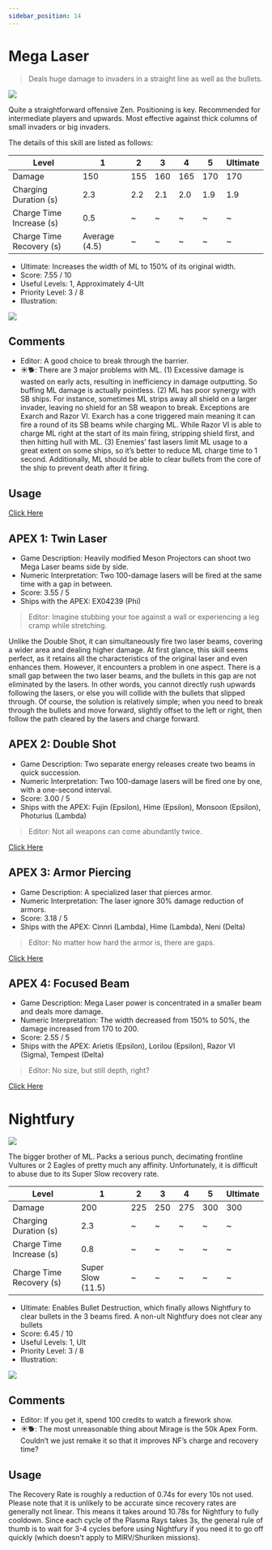```yaml
---
sidebar_position: 14
---
```


# Mega Laser

> Deals huge damage to invaders in a straight line as well as the bullets.

<img src="/terms/ML.png" style={{zoom:1.25}}/>

Quite a straightforward offensive Zen. Positioning is key. Recommended for intermediate players and upwards. Most effective against thick columns of small invaders or big invaders.

The details of this skill are listed as follows:

| Level                    | 1             | 2    | 3    | 4    | 5    | Ultimate |
| ------------------------ | ------------- | ---- | ---- | ---- | ---- | -------- |
| Damage                   | 150           | 155  | 160  | 165  | 170  | 170      |
| Charging Duration (s)    | 2.3           | 2.2  | 2.1  | 2.0  | 1.9  | 1.9      |
| Charge Time Increase (s) | 0.5           | ~    | ~    | ~    | ~    | ~        |
| Charge Time Recovery (s) | Average (4.5) | ~    | ~    | ~    | ~    | ~        |

- Ultimate: Increases the width of ML to 150% of its original width.
- Score: 7.55 / 10
- Useful Levels: 1, Approximately 4-Ult
- Priority Level: 3 / 8
- Illustration:

<img src="/skills/ml.gif" style={{zoom:1}}/>

## Comments

- Editor: A good choice to break through the barrier.
- ☀🐕: There are 3 major problems with ML. (1) Excessive damage is wasted on early acts, resulting in inefficiency in damage outputting. So buffing ML damage is actually pointless. (2) ML has poor synergy with SB ships. For instance, sometimes ML strips away all shield on a larger invader, leaving no shield for an SB weapon to break. Exceptions are Exarch and Razor VI. Exarch has a cone triggered main meaning it can fire a round of its SB beams while charging ML. While Razor VI is able to charge ML right at the start of its main firing, stripping shield first, and then hitting hull with ML. (3) Enemies’ fast lasers limit ML usage to a great extent on some ships, so it’s better to reduce ML charge time to 1 second. Additionally, ML should be able to clear bullets from the core of the ship to prevent death after it firing.

## Usage

[Click Here](https://gamefaqs.gamespot.com/iphone/193681-phoenix-ii/faqs/76704/zens#mega-laser)

## APEX 1: Twin Laser

- Game Description: Heavily modified Meson Projectors can shoot two Mega Laser beams side by side.
- Numeric Interpretation: Two 100-damage lasers will be fired at the same time with a gap in between.
- Score: 3.55 / 5
- Ships with the APEX: EX04239 (Phi)

> Editor: Imagine stubbing your toe against a wall or experiencing a leg cramp while stretching.

Unlike the Double Shot, it can simultaneously fire two laser beams, covering a wider area and dealing higher damage. At first glance, this skill seems perfect, as it retains all the characteristics of the original laser and even enhances them. However, it encounters a problem in one aspect. There is a small gap between the two laser beams, and the bullets in this gap are not eliminated by the lasers. In other words, you cannot directly rush upwards following the lasers, or else you will collide with the bullets that slipped through. Of course, the solution is relatively simple; when you need to break through the bullets and move forward, slightly offset to the left or right, then follow the path cleared by the lasers and charge forward.

## APEX 2: Double Shot

- Game Description: Two separate energy releases create two beams in quick succession.
- Numeric Interpretation: Two 100-damage lasers will be fired one by one, with a one-second interval.
- Score: 3.00 / 5
- Ships with the APEX: Fujin (Epsilon), Hime (Epsilon), Monsoon (Epsilon), Photurius (Lambda)

> Editor: Not all weapons can come abundantly twice.

[Click Here](https://gamefaqs.gamespot.com/iphone/193681-phoenix-ii/faqs/76704/apexes-zen#double-shot)

## APEX 3: Armor Piercing

- Game Description: A specialized laser that pierces armor.
- Numeric Interpretation: The laser ignore 30% damage reduction of armors.
- Score: 3.18 / 5
- Ships with the APEX: Cinnri (Lambda), Hime (Lambda), Neni (Delta)

> Editor: No matter how hard the armor is, there are gaps.

[Click Here](https://gamefaqs.gamespot.com/iphone/193681-phoenix-ii/faqs/76704/apexes-zen#armor-piercing-ml)

## APEX 4: Focused Beam

- Game Description: Mega Laser power is concentrated in a smaller beam and deals more damage.
- Numeric Interpretation: The width decreased from 150% to 50%, the damage increased from 170 to 200.
- Score: 2.55 / 5
- Ships with the APEX: Arietis (Epsilon), Lorilou (Epsilon), Razor VI (Sigma), Tempest (Delta)

> Editor: No size, but still depth, right?

[Click Here](https://gamefaqs.gamespot.com/iphone/193681-phoenix-ii/faqs/76704/apexes-zen#focused-beam)

# Nightfury

<img src="/terms/NF.png" style={{zoom:1.25}}/>

The bigger brother of ML. Packs a serious punch, decimating frontline Vultures or 2 Eagles of pretty much any affinity. Unfortunately, it is difficult to abuse due to its Super Slow recovery rate.

| Level                    | 1                 | 2    | 3    | 4    | 5    | Ultimate |
| ------------------------ | ----------------- | ---- | ---- | ---- | ---- | -------- |
| Damage                   | 200               | 225  | 250  | 275  | 300  | 300      |
| Charging Duration (s)    | 2.3               | ~    | ~    | ~    | ~    | ~        |
| Charge Time Increase (s) | 0.8               | ~    | ~    | ~    | ~    | ~        |
| Charge Time Recovery (s) | Super Slow (11.5) | ~    | ~    | ~    | ~    | ~        |

- Ultimate: Enables Bullet Destruction, which finally allows Nightfury to clear bullets in the 3 beams fired. A non-ult Nightfury does not clear any bullets
- Score: 6.45 / 10
- Useful Levels: 1, Ult
- Priority Level: 3 / 8
- Illustration:

<img src="/skills/nf.gif" style={{zoom:1}}/>

## Comments

- Editor: If you get it, spend 100 credits to watch a firework show.
- ☀🐕: The most unreasonable thing about Mirage is the 50k Apex Form. Couldn’t we just remake it so that it improves NF’s charge and recovery time?

## Usage

The Recovery Rate is roughly a reduction of 0.74s for every 10s not used. Please note that it is unlikely to be accurate since recovery rates are generally not linear. This means it takes around 10.78s for Nightfury to fully cooldown. Since each cycle of the Plasma Rays takes 3s, the general rule of thumb is to wait for 3-4 cycles before using Nightfury if you need it to go off quickly (which doesn't apply to MIRV/Shuriken missions).


